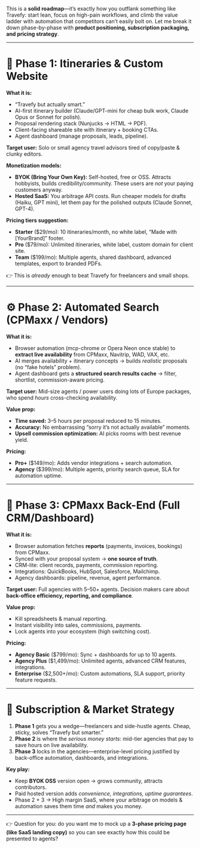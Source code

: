 This is a **solid roadmap**—it’s exactly how you outflank something like Travefy: start lean, focus on high-pain workflows, and climb the value ladder with automation that competitors can’t easily bolt on. Let me break it down phase-by-phase with **product positioning, subscription packaging, and pricing strategy**.

---

# 🚀 Phase 1: Itineraries & Custom Website

**What it is:**

* “Travefy but actually smart.”
* AI-first itinerary builder (Claude/GPT-mini for cheap bulk work, Claude Opus or Sonnet for polish).
* Proposal rendering stack (Nunjucks → HTML → PDF).
* Client-facing shareable site with itinerary + booking CTAs.
* Agent dashboard (manage proposals, leads, pipeline).

**Target user:**
Solo or small agency travel advisors tired of copy/paste & clunky editors.

**Monetization models:**

* **BYOK (Bring Your Own Key):** Self-hosted, free or OSS. Attracts hobbyists, builds credibility/community. These users are *not* your paying customers anyway.
* **Hosted SaaS:** You arbitrage API costs. Run cheaper models for drafts (Haiku, GPT mini), let them pay for the polished outputs (Claude Sonnet, GPT-4).

**Pricing tiers suggestion:**

* **Starter** (\$29/mo): 10 itineraries/month, no white label, “Made with \[YourBrand]” footer.
* **Pro** (\$79/mo): Unlimited itineraries, white label, custom domain for client site.
* **Team** (\$199/mo): Multiple agents, shared dashboard, advanced templates, export to branded PDFs.

👉 This is *already* enough to beat Travefy for freelancers and small shops.

---

# ⚙️ Phase 2: Automated Search (CPMaxx / Vendors)

**What it is:**

* Browser automation (mcp-chrome or Opera Neon once stable) to **extract live availability** from CPMaxx, Navitrip, WAD, VAX, etc.
* AI merges availability + itinerary concepts → builds *realistic* proposals (no “fake hotels” problem).
* Agent dashboard gets a **structured search results cache** → filter, shortlist, commission-aware pricing.

**Target user:**
Mid-size agents / power users doing lots of Europe packages, who spend *hours* cross-checking availability.

**Value prop:**

* **Time saved:** 3–5 hours per proposal reduced to 15 minutes.
* **Accuracy:** No embarrassing “sorry it’s not actually available” moments.
* **Upsell commission optimization:** AI picks rooms with best revenue yield.

**Pricing:**

* **Pro+** (\$149/mo): Adds vendor integrations + search automation.
* **Agency** (\$399/mo): Multiple agents, priority search queue, SLA for automation uptime.

---

# 🏢 Phase 3: CPMaxx Back-End (Full CRM/Dashboard)

**What it is:**

* Browser automation fetches **reports** (payments, invoices, bookings) from CPMaxx.
* Synced with your proposal system → **one source of truth**.
* CRM-lite: client records, payments, commission reporting.
* Integrations: QuickBooks, HubSpot, Salesforce, Mailchimp.
* Agency dashboards: pipeline, revenue, agent performance.

**Target user:**
Full agencies with 5–50+ agents. Decision makers care about **back-office efficiency, reporting, and compliance**.

**Value prop:**

* Kill spreadsheets & manual reporting.
* Instant visibility into sales, commissions, payments.
* Lock agents into your ecosystem (high switching cost).

**Pricing:**

* **Agency Basic** (\$799/mo): Sync + dashboards for up to 10 agents.
* **Agency Plus** (\$1,499/mo): Unlimited agents, advanced CRM features, integrations.
* **Enterprise** (\$2,500+/mo): Custom automations, SLA support, priority feature requests.

---

# 🧭 Subscription & Market Strategy

1. **Phase 1** gets you a wedge—freelancers and side-hustle agents. Cheap, sticky, solves “Travefy but smarter.”
2. **Phase 2** is where the *serious money starts*: mid-tier agencies that pay to save hours on live availability.
3. **Phase 3** locks in the agencies—enterprise-level pricing justified by back-office automation, dashboards, and integrations.

**Key play:**

* Keep **BYOK OSS** version open → grows community, attracts contributors.
* Paid hosted version adds *convenience, integrations, uptime guarantees*.
* Phase 2 + 3 → High margin SaaS, where your arbitrage on models & automation saves them time *and* makes you money.

---

👉 Question for you: do you want me to mock up a **3-phase pricing page (like SaaS landing copy)** so you can see exactly how this could be presented to agents?
